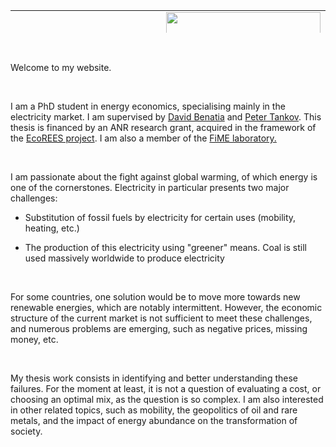 <!-- #######  YAY, I AM THE SOURCE EDITOR! #########-->
<div class="hJDwNd-AhqUyc-EehZO purZT-AhqUyc-II5mzb pSzOP-AhqUyc-qWD73c JNdkSc yYI8W ">
<div class="JNdkSc-SmKAyb">
<div class="">
<div class="oKdM2c Kzv0Me">
<div id="h.INITIAL_GRID.d0rq3dtyy6ao" class="hJDwNd-AhqUyc-EehZO jXK9ad D2fZ2 OjCsFc GNzUNc">
<div class="jXK9ad-SmKAyb">
<div class="tyJCtd mGzaTb baZpAe lkHyyc">
<table style="height: 36px; width: 100%; border-collapse: collapse;" border="0">
<tbody>
<tr style="height: 18px;">
<td style="width: 50%; height: 18px;">
<div class="oKdM2c Kzv0Me">
<div id="h.INITIAL_GRID.d0rq3dtyy6ao" class="hJDwNd-AhqUyc-EehZO jXK9ad D2fZ2 OjCsFc GNzUNc">
<div class="jXK9ad-SmKAyb">
<div class="tyJCtd mGzaTb baZpAe lkHyyc">
<h1 id="h.ore1slmr3uch" class="CDt4Ke zfr3Q duRjpb" dir="ltr"><span class=" Rn3Z1b"><strong>Alicia Bassi&egrave;re</strong></span></h1>
</div>
</div>
</div>
</div>
<div class="oKdM2c">
<div id="h.25dc2d2504145e05_0" class="hJDwNd-AhqUyc-EehZO jXK9ad D2fZ2 wHaque GNzUNc">
<div class="jXK9ad-SmKAyb">
<div class="tyJCtd mGzaTb baZpAe">
<p class="CDt4Ke zfr3Q" dir="ltr"><strong>PhD Candidate at CREST</strong></p>
<p class="CDt4Ke zfr3Q" dir="ltr"><strong>Electricity Economics, Energy Transition and Climate Change</strong></p>
</div>
</div>
</div>
</div>
</td>
<td style="width: 50%; height: 18px;"><img class="CENy8b" style="float: right;" role="img" src="https://lh5.googleusercontent.com/D5f28Sg8_adLr5XnXot5Em-uTKhxcOCiiHEHMMa_ep7-yQEUPA5lciYdUrkwZGAybHp-znz75JvpVtEMJhNpOgIW6aentnbLdnIMyQhwC8dAJx-Tl3Cx5XcpQh2ybnk_7g=w1280" width="247" height="310" /></td>
</tr>
</tbody>
</table>
</div>
</div>
</div>
</div>
</div>
</div>
</div>
<div class="hJDwNd-AhqUyc-ibL1re purZT-AhqUyc-ibL1re pSzOP-AhqUyc-ibL1re JNdkSc">
<div class="JNdkSc-SmKAyb">
<div class="">
<div class="oKdM2c Kzv0Me">
<div id="h.298d7ca49ad48401_0" class="hJDwNd-AhqUyc-ibL1re purZT-AhqUyc-ibL1re pSzOP-AhqUyc-ibL1re jXK9ad D2fZ2 OjCsFc wHaque">
<div class="jXK9ad-SmKAyb">
<div class="tyJCtd baZpAe">
<div class="t3iYD">&nbsp;</div>
</div>
</div>
</div>
</div>
</div>
</div>
</div>
<section id="h.6bb1a716e298785e_4" class="yaqOZd">
<div class="mYVXT">
<div class="LS81yb VICjCf" tabindex="-1">
<div class="hJDwNd-AhqUyc-uQSCkd purZT-AhqUyc-II5mzb pSzOP-AhqUyc-qWD73c JNdkSc">
<div class="JNdkSc-SmKAyb">
<div class="">
<div class="oKdM2c Kzv0Me">
<div id="h.6bb1a716e298785e_0" class="hJDwNd-AhqUyc-uQSCkd jXK9ad D2fZ2 OjCsFc wHaque GNzUNc">
<div class="jXK9ad-SmKAyb">
<div class="tyJCtd mGzaTb baZpAe">
<p class="CDt4Ke zfr3Q" dir="ltr">Welcome to my website.</p>
<p class="CDt4Ke zfr3Q" dir="ltr">&nbsp;</p>
<p class="CDt4Ke zfr3Q" dir="ltr">I am a PhD student in energy economics, specialising mainly in the electricity market. I am supervised by <span class=" aw5Odc"><a class="XqQF9c" href="https://www.google.com/url?q=https%3A%2F%2Fdavidbenatia.wordpress.com%2F&amp;sa=D&amp;sntz=1&amp;usg=AFQjCNGmVoPT6z3TjlDz6osOZyKXko7-zA" target="_blank" rel="noopener">David Benatia</a></span> and <span class=" aw5Odc"><a class="XqQF9c" href="https://www.google.com/url?q=https%3A%2F%2Fsites.google.com%2Fsite%2Fpetertankov&amp;sa=D&amp;sntz=1&amp;usg=AFQjCNFazyb3UepKo4azcal02CuH-eg4IQ" target="_blank" rel="noopener">Peter Tankov</a></span>. This thesis is financed by an ANR research grant, acquired in the framework of the <span class=" aw5Odc"><a class="XqQF9c" href="https://www.google.com/url?q=https%3A%2F%2Fanr.fr%2FProjet-ANR-19-CE05-0042&amp;sa=D&amp;sntz=1&amp;usg=AFQjCNHQy1ME8SDjWhIssO4Ip9_wRgFWTg" target="_blank" rel="noopener">EcoREES project</a></span>. I am also a member of the <span class=" aw5Odc"><a class="XqQF9c" href="https://www.google.com/url?q=https%3A%2F%2Fwww.fime-lab.org%2F&amp;sa=D&amp;sntz=1&amp;usg=AFQjCNHStUuDQsls-dI5FysgXTrLa64pDA" target="_blank" rel="noopener">FiME laboratory.</a></span></p>
</div>
</div>
</div>
</div>
</div>
</div>
</div>
</div>
</div>
</section>
<section id="h.6bb1a716e298785e_5" class="yaqOZd">
<div class="IFuOkc">&nbsp;</div>
<div class="mYVXT">
<div class="LS81yb VICjCf" tabindex="-1">
<div class="hJDwNd-AhqUyc-uQSCkd purZT-AhqUyc-II5mzb pSzOP-AhqUyc-qWD73c JNdkSc">
<div class="JNdkSc-SmKAyb">
<div class="">
<div class="oKdM2c Kzv0Me">
<div id="h.6bb1a716e298785e_8" class="hJDwNd-AhqUyc-uQSCkd jXK9ad D2fZ2 OjCsFc wHaque GNzUNc">
<div class="jXK9ad-SmKAyb">
<div class="tyJCtd mGzaTb baZpAe">
<p class="CDt4Ke zfr3Q" dir="ltr">I am passionate about the fight against global warming, of which energy is one of the cornerstones. Electricity in particular presents two major challenges:</p>
<ul class="n8H08c UVNKR">
<li class="TYR86d wXCUfe zfr3Q" dir="ltr">
<p class="CDt4Ke zfr3Q" dir="ltr">Substitution of fossil fuels by electricity for certain uses (mobility, heating, etc.)</p>
</li>
<li class="TYR86d wXCUfe zfr3Q" dir="ltr">
<p class="CDt4Ke zfr3Q" dir="ltr">The production of this electricity using "greener" means. Coal is still used massively worldwide to produce electricity</p>
</li>
</ul>
</div>
</div>
</div>
</div>
</div>
</div>
</div>
</div>
</div>
</section>
<section id="h.6bb1a716e298785e_16" class="yaqOZd">
<div class="IFuOkc">&nbsp;</div>
<div class="mYVXT">
<div class="LS81yb VICjCf" tabindex="-1">
<div class="hJDwNd-AhqUyc-uQSCkd purZT-AhqUyc-II5mzb pSzOP-AhqUyc-qWD73c JNdkSc">
<div class="JNdkSc-SmKAyb">
<div class="">
<div class="oKdM2c Kzv0Me">
<div id="h.6bb1a716e298785e_13" class="hJDwNd-AhqUyc-uQSCkd jXK9ad D2fZ2 OjCsFc wHaque GNzUNc">
<div class="jXK9ad-SmKAyb">
<div class="tyJCtd mGzaTb baZpAe">
<p class="CDt4Ke zfr3Q" dir="ltr">For some countries, one solution would be to move more towards new renewable energies, which are notably intermittent. However, the economic structure of the current market is not sufficient to meet these challenges, and numerous problems are emerging, such as negative prices, missing money, etc.</p>
</div>
</div>
</div>
</div>
</div>
</div>
</div>
</div>
</div>
</section>
<section id="h.6bb1a716e298785e_20" class="yaqOZd">
<div class="IFuOkc">&nbsp;</div>
<div class="mYVXT">
<div class="LS81yb VICjCf" tabindex="-1">
<div class="hJDwNd-AhqUyc-uQSCkd purZT-AhqUyc-II5mzb pSzOP-AhqUyc-qWD73c JNdkSc">
<div class="JNdkSc-SmKAyb">
<div class="">
<div class="oKdM2c Kzv0Me">
<div id="h.6bb1a716e298785e_17" class="hJDwNd-AhqUyc-uQSCkd jXK9ad D2fZ2 OjCsFc wHaque GNzUNc">
<div class="jXK9ad-SmKAyb">
<div class="tyJCtd mGzaTb baZpAe">
<p class="CDt4Ke zfr3Q" dir="ltr">My thesis work consists in identifying and better understanding these failures. For the moment at least, it is not a question of evaluating a cost, or choosing an optimal mix, as the question is so complex. I am also interested in other related topics, such as mobility, the geopolitics of oil and rare metals, and the impact of energy abundance on the transformation of society.</p>
</div>
</div>
</div>
</div>
</div>
</div>
</div>
</div>
</div>
</section>
<p>&nbsp;</p>
